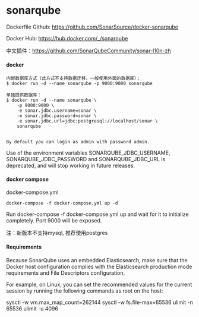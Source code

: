 # sonarqube

Dockerfile Github: https://github.com/SonarSource/docker-sonarqube

Docker Hub: https://hub.docker.com/_/sonarqube

中文插件：https://github.com/SonarQubeCommunity/sonar-l10n-zh
#### docker
```
内嵌数据库方式（此方式不支持数据迁移，一般使用外面的数据库）：
$ docker run -d --name sonarqube -p 9000:9000 sonarqube

单独提供数据库：
$ docker run -d --name sonarqube \
    -p 9000:9000 \
    -e sonar.jdbc.username=sonar \
    -e sonar.jdbc.password=sonar \
    -e sonar.jdbc.url=jdbc:postgresql://localhost/sonar \
    sonarqube
    
    
By default you can login as admin with password admin.
```

Use of the environment variables SONARQUBE_JDBC_USERNAME, SONARQUBE_JDBC_PASSWORD and SONARQUBE_JDBC_URL is deprecated, and will stop working in future releases.

#### docker compose
docker-compose.yml

```
docker-compose -f docker-compose.yml up -d
```

Run docker-compose -f docker-compose.yml up and wait for it to initialize completely. Port 9000 will be exposed.

注：新版本不支持mysql, 推荐使用postgres

#### Requirements
Because SonarQube uses an embedded Elasticsearch, make sure that the Docker host configuration complies with the Elasticsearch production mode requirements and File Descriptors configuration.

For example, on Linux, you can set the recommended values for the current session by running the following commands as root on the host:

sysctl -w vm.max_map_count=262144
sysctl -w fs.file-max=65536
ulimit -n 65536
ulimit -u 4096
